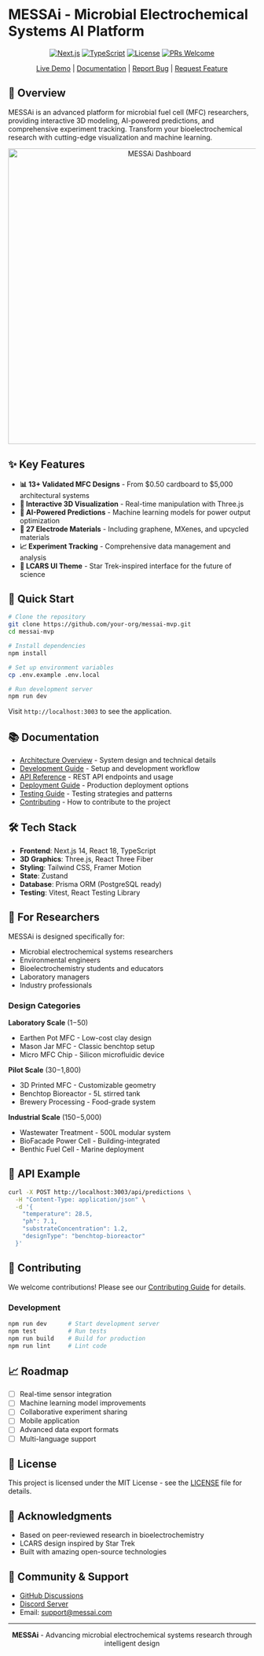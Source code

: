 # MESSAi - Microbial Electrochemical Systems AI Platform

<div align="center">
  
[![Next.js](https://img.shields.io/badge/Next.js-14.2-black?logo=next.js)](https://nextjs.org)
[![TypeScript](https://img.shields.io/badge/TypeScript-5.0-blue?logo=typescript)](https://www.typescriptlang.org)
[![License](https://img.shields.io/badge/License-MIT-green)](LICENSE)
[![PRs Welcome](https://img.shields.io/badge/PRs-welcome-brightgreen.svg)](docs/CONTRIBUTING.md)

[Live Demo](https://messai-demo.vercel.app) | [Documentation](docs/) | [Report Bug](https://github.com/your-org/messai/issues) | [Request Feature](https://github.com/your-org/messai/issues)

</div>

## 🚀 Overview

MESSAi is an advanced platform for microbial fuel cell (MFC) researchers, providing interactive 3D modeling, AI-powered predictions, and comprehensive experiment tracking. Transform your bioelectrochemical research with cutting-edge visualization and machine learning.

<div align="center">
  <img src="public/screenshots/dashboard.png" alt="MESSAi Dashboard" width="600">
</div>

## ✨ Key Features

- **📊 13+ Validated MFC Designs** - From $0.50 cardboard to $5,000 architectural systems
- **🎨 Interactive 3D Visualization** - Real-time manipulation with Three.js
- **🤖 AI-Powered Predictions** - Machine learning models for power output optimization
- **🔬 27 Electrode Materials** - Including graphene, MXenes, and upcycled materials
- **📈 Experiment Tracking** - Comprehensive data management and analysis
- **🌟 LCARS UI Theme** - Star Trek-inspired interface for the future of science

## 🏃 Quick Start

```bash
# Clone the repository
git clone https://github.com/your-org/messai-mvp.git
cd messai-mvp

# Install dependencies
npm install

# Set up environment variables
cp .env.example .env.local

# Run development server
npm run dev
```

Visit `http://localhost:3003` to see the application.

## 📚 Documentation

- [Architecture Overview](docs/ARCHITECTURE.md) - System design and technical details
- [Development Guide](docs/DEVELOPMENT.md) - Setup and development workflow
- [API Reference](docs/API.md) - REST API endpoints and usage
- [Deployment Guide](docs/DEPLOYMENT.md) - Production deployment options
- [Testing Guide](docs/TESTING.md) - Testing strategies and patterns
- [Contributing](docs/CONTRIBUTING.md) - How to contribute to the project

## 🛠️ Tech Stack

- **Frontend**: Next.js 14, React 18, TypeScript
- **3D Graphics**: Three.js, React Three Fiber
- **Styling**: Tailwind CSS, Framer Motion
- **State**: Zustand
- **Database**: Prisma ORM (PostgreSQL ready)
- **Testing**: Vitest, React Testing Library

## 🎯 For Researchers

MESSAi is designed specifically for:
- Microbial electrochemical systems researchers
- Environmental engineers
- Bioelectrochemistry students and educators
- Laboratory managers
- Industry professionals

### Design Categories

**Laboratory Scale** ($1-$50)
- Earthen Pot MFC - Low-cost clay design
- Mason Jar MFC - Classic benchtop setup
- Micro MFC Chip - Silicon microfluidic device

**Pilot Scale** ($30-$1,800)
- 3D Printed MFC - Customizable geometry
- Benchtop Bioreactor - 5L stirred tank
- Brewery Processing - Food-grade system

**Industrial Scale** ($150-$5,000)
- Wastewater Treatment - 500L modular system
- BioFacade Power Cell - Building-integrated
- Benthic Fuel Cell - Marine deployment

## 🔌 API Example

```bash
curl -X POST http://localhost:3003/api/predictions \
  -H "Content-Type: application/json" \
  -d '{
    "temperature": 28.5,
    "ph": 7.1,
    "substrateConcentration": 1.2,
    "designType": "benchtop-bioreactor"
  }'
```

## 🤝 Contributing

We welcome contributions! Please see our [Contributing Guide](docs/CONTRIBUTING.md) for details.

### Development

```bash
npm run dev      # Start development server
npm test         # Run tests
npm run build    # Build for production
npm run lint     # Lint code
```

## 📈 Roadmap

- [ ] Real-time sensor integration
- [ ] Machine learning model improvements
- [ ] Collaborative experiment sharing
- [ ] Mobile application
- [ ] Advanced data export formats
- [ ] Multi-language support

## 📄 License

This project is licensed under the MIT License - see the [LICENSE](LICENSE) file for details.

## 🙏 Acknowledgments

- Based on peer-reviewed research in bioelectrochemistry
- LCARS design inspired by Star Trek
- Built with amazing open-source technologies

## 💬 Community & Support

- [GitHub Discussions](https://github.com/your-org/messai/discussions)
- [Discord Server](https://discord.gg/messai)
- Email: support@messai.com

---

<div align="center">
  <strong>MESSAi</strong> - Advancing microbial electrochemical systems research through intelligent design
</div>
